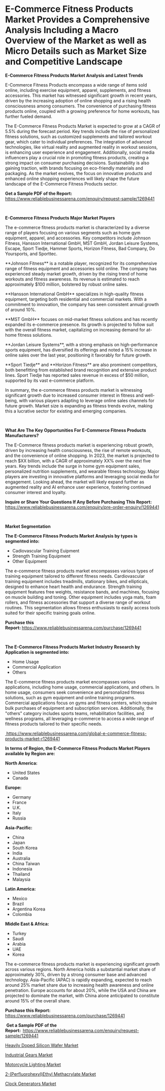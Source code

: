 <p><h1>E-Commerce Fitness Products Market Provides a Comprehensive Analysis Including a Macro Overview of the Market as well as Micro Details such as Market Size and Competitive Landscape</h1></p><p><strong>E-Commerce Fitness Products Market Analysis and Latest Trends</strong></p>
<p><p>E-Commerce Fitness Products encompass a wide range of items sold online, including exercise equipment, apparel, supplements, and fitness accessories. This market has witnessed significant growth in recent years, driven by the increasing adoption of online shopping and a rising health consciousness among consumers. The convenience of purchasing fitness products online, coupled with a growing preference for home workouts, has further fueled demand. </p><p>The E-Commerce Fitness Products Market is expected to grow at a CAGR of 5.5% during the forecast period. Key trends include the rise of personalized fitness solutions, such as customized supplements and tailored workout gear, which cater to individual preferences. The integration of advanced technologies, like virtual reality and augmented reality in workout sessions, is enhancing user experience and engagement. Additionally, social media influencers play a crucial role in promoting fitness products, creating a strong impact on consumer purchasing decisions. Sustainability is also gaining traction, with brands focusing on eco-friendly materials and packaging. As the market evolves, the focus on innovative products and enhanced online shopping experiences will likely shape the future landscape of the E-Commerce Fitness Products sector.</p></p>
<p><strong>Get a Sample PDF of the Report:&nbsp;</strong> <a href="https://www.reliablebusinessarena.com/enquiry/request-sample/1269441?utm_campaign=1284&utm_medium=2&utm_source=Github&utm_content=ia&utm_term=30092024&utm_id=e-commerce-fitness-products">https://www.reliablebusinessarena.com/enquiry/request-sample/1269441</a></p>
<p>&nbsp;</p>
<p><strong>E-Commerce Fitness Products Major Market Players</strong></p>
<p><p>The e-commerce fitness products market is characterized by a diverse range of players focusing on various segments such as home gym equipment, apparel, and accessories. Key competitors include Johnson Fitness, Hansson International GmbH, MST GmbH, Jordan Leisure Systems, Escape, Sport Tiedje, Hammer Sports, Horizon Fitness, Bad Company, Do Yoursports, and Sporttec.</p><p>**Johnson Fitness** is a notable player, recognized for its comprehensive range of fitness equipment and accessories sold online. The company has experienced steady market growth, driven by the rising trend of home workouts and fitness awareness. Its revenue is estimated to reach approximately $100 million, bolstered by robust online sales.</p><p>**Hansson International GmbH** specializes in high-quality fitness equipment, targeting both residential and commercial markets. With a commitment to innovation, the company has seen consistent annual growth of around 10%. </p><p>**MST GmbH** focuses on mid-market fitness solutions and has recently expanded its e-commerce presence. Its growth is projected to follow suit with the overall fitness market, capitalizing on increasing demand for at-home fitness solutions.</p><p>**Jordan Leisure Systems**, with a strong emphasis on high-performance sports equipment, has diversified its offerings and noted a 15% increase in online sales over the last year, positioning it favorably for future growth.</p><p>**Sport Tiedje** and **Horizon Fitness** are also prominent competitors, both benefitting from established brand recognition and extensive product lines. Sport Tiedje has reported sales revenue in excess of $50 million, supported by its vast e-commerce platform.</p><p>In summary, the e-commerce fitness products market is witnessing significant growth due to increased consumer interest in fitness and well-being, with various players adapting to leverage online sales channels for future growth. Market size is expanding as fitness trends evolve, making this a lucrative sector for existing and emerging companies.</p></p>
<p>&nbsp;</p>
<p><strong>What Are The Key Opportunities For E-Commerce Fitness Products Manufacturers?</strong></p>
<p><p>The E-Commerce fitness products market is experiencing robust growth, driven by increasing health consciousness, the rise of remote workouts, and the convenience of online shopping. In 2023, the market is projected to reach $XX billion, with a CAGR of approximately XX% over the next five years. Key trends include the surge in home gym equipment sales, personalized nutrition supplements, and wearable fitness technology. Major players are investing in innovative platforms and leveraging social media for engagement. Looking ahead, the market will likely expand further as augmented reality and AI enhance user experience, fostering continued consumer interest and loyalty.</p></p>
<p><strong>Inquire or Share Your Questions If Any Before Purchasing This Report:</strong> <a href="https://www.reliablebusinessarena.com/enquiry/pre-order-enquiry/1269441?utm_campaign=1284&utm_medium=2&utm_source=Github&utm_content=ia&utm_term=30092024&utm_id=e-commerce-fitness-products">https://www.reliablebusinessarena.com/enquiry/pre-order-enquiry/1269441</a></p>
<p>&nbsp;</p>
<p><strong>Market Segmentation</strong></p>
<p><strong>The E-Commerce Fitness Products Market Analysis by types is segmented into:</strong></p>
<p><ul><li>Cadiovascular Training Euipment</li><li>Strength Training Equipment</li><li>Other Equipment</li></ul></p>
<p><p>The e-commerce fitness products market encompasses various types of training equipment tailored to different fitness needs. Cardiovascular training equipment includes treadmills, stationary bikes, and ellipticals, designed to enhance heart health and endurance. Strength training equipment features free weights, resistance bands, and machines, focusing on muscle building and toning. Other equipment includes yoga mats, foam rollers, and fitness accessories that support a diverse range of workout routines. This segmentation allows fitness enthusiasts to easily access tools suited for their specific training goals online.</p></p>
<p><strong>Purchase this Report:&nbsp;</strong><a href="https://www.reliablebusinessarena.com/purchase/1269441?utm_campaign=1284&utm_medium=2&utm_source=Github&utm_content=ia&utm_term=30092024&utm_id=e-commerce-fitness-products">https://www.reliablebusinessarena.com/purchase/1269441</a></p>
<p>&nbsp;</p>
<p><strong>The E-Commerce Fitness Products Market Industry Research by Application is segmented into:</strong></p>
<p><ul><li>Home Usage</li><li>Commercial Application</li><li>Others</li></ul></p>
<p><p>The E-commerce fitness products market encompasses various applications, including home usage, commercial applications, and others. In home usage, consumers seek convenience and personalized fitness solutions, such as gym equipment and online training programs. Commercial applications focus on gyms and fitness centers, which require bulk purchases of equipment and subscription services. Additionally, the "others" category includes sports teams, rehabilitation facilities, and wellness programs, all leveraging e-commerce to access a wide range of fitness products tailored to their specific needs.</p></p>
<p><a href="https://www.reliablebusinessarena.com/global-e-commerce-fitness-products-market-r1269441?utm_campaign=1284&utm_medium=2&utm_source=Github&utm_content=ia&utm_term=30092024&utm_id=e-commerce-fitness-products">&nbsp;https://www.reliablebusinessarena.com/global-e-commerce-fitness-products-market-r1269441</a></p>
<p><strong>In terms of Region, the E-Commerce Fitness Products Market Players available by Region are:</strong></p>
<p>
    <p> <strong> North America: </strong>
        <ul>
            <li>United States</li>
            <li>Canada</li>
        </ul>
        </p> 
    <p> <strong> Europe: </strong>
        <ul>
            <li>Germany</li>
            <li>France</li>
            <li>U.K.</li>
            <li>Italy</li>
            <li>Russia</li>
        </ul>
        </p> 
    <p> <strong> Asia-Pacific: </strong>
        <ul>
            <li>China</li>
            <li>Japan</li>
            <li>South Korea</li>
            <li>India</li>
            <li>Australia</li>
            <li>China Taiwan</li>
            <li>Indonesia</li>
            <li>Thailand</li>
            <li>Malaysia</li>
        </ul>
        </p> 
    <p> <strong> Latin America: </strong>
        <ul>
            <li>Mexico</li>
            <li>Brazil</li>
            <li>Argentina Korea</li>
            <li>Colombia</li>
        </ul>
        </p> 
    <p> <strong> Middle East & Africa: </strong>
        <ul>
            <li>Turkey</li>
            <li>Saudi</li>
            <li>Arabia</li>
            <li>UAE</li>
            <li>Korea</li>
        </ul>
    </p>
    </p>
<p><p>The e-commerce fitness products market is experiencing significant growth across various regions. North America holds a substantial market share of approximately 30%, driven by a strong consumer base and advanced technology. Asia-Pacific (APAC) is rapidly expanding, expected to reach around 25% market share due to increasing health awareness and online penetration. Europe accounts for about 20%, while the USA and China are projected to dominate the market, with China alone anticipated to constitute around 15% of the overall share.</p></p>
<p><strong>Purchase this Report: </strong><a href="https://www.reliablebusinessarena.com/purchase/1269441?utm_campaign=1284&utm_medium=2&utm_source=Github&utm_content=ia&utm_term=30092024&utm_id=e-commerce-fitness-products">https://www.reliablebusinessarena.com/purchase/1269441</a></p>
<p>&nbsp;<strong>Get a Sample PDF of the Report:&nbsp;&nbsp;</strong><a href="https://www.reliablebusinessarena.com/enquiry/request-sample/1269441?utm_campaign=1284&utm_medium=2&utm_source=Github&utm_content=ia&utm_term=30092024&utm_id=e-commerce-fitness-products">https://www.reliablebusinessarena.com/enquiry/request-sample/1269441</a></p>
<p><strong></strong></p>
<p><p><a href="https://issuu.com/reportprime-2/docs/heavily-doped-silicon-wafer-market-_e6babd42c1d65e?utm_campaign=1284&utm_medium=2&utm_source=Github&utm_content=ia&utm_term=30092024&utm_id=e-commerce-fitness-products">Heavily Doped Silicon Wafer Market</a></p><p><a href="https://www.linkedin.com/pulse/future-trajectory-industrial-gears-market-emerging-trends-4ddde?utm_campaign=1284&utm_medium=2&utm_source=Github&utm_content=ia&utm_term=30092024&utm_id=e-commerce-fitness-products">Industrial Gears Market</a></p><p><a href="https://www.linkedin.com/pulse/motorcycle-lighting-market-analysis-report-global-insights-xf8ue?utm_campaign=1284&utm_medium=2&utm_source=Github&utm_content=ia&utm_term=30092024&utm_id=e-commerce-fitness-products">Motorcycle Lighting Market</a></p><p><a href="https://issuu.com/reportprime-2/docs/2-perfluorohexylethyl-methacrylate-_3a477e61dc4277?utm_campaign=1284&utm_medium=2&utm_source=Github&utm_content=ia&utm_term=30092024&utm_id=e-commerce-fitness-products">2-(Perfluorohexyl)Ethyl Methacrylate Market</a></p><p><a href="https://www.linkedin.com/pulse/emerging-clock-generators-market-opportunities-analysis-investors-frvwe?utm_campaign=1284&utm_medium=2&utm_source=Github&utm_content=ia&utm_term=30092024&utm_id=e-commerce-fitness-products">Clock Generators Market</a></p></p>